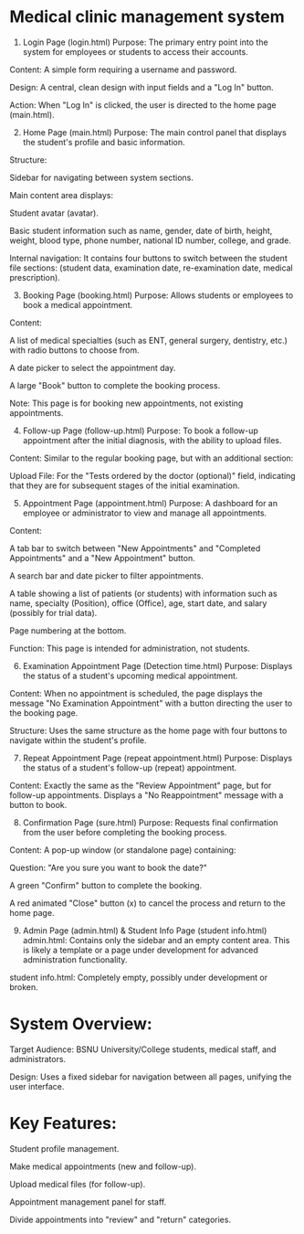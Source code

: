 # Medical clinic management system

1. Login Page (login.html)
Purpose: The primary entry point into the system for employees or students to access their accounts.

Content: A simple form requiring a username and password.

Design: A central, clean design with input fields and a "Log In" button.

Action: When "Log In" is clicked, the user is directed to the home page (main.html).

2. Home Page (main.html)
Purpose: The main control panel that displays the student's profile and basic information.

Structure:

Sidebar for navigating between system sections.

Main content area displays:

Student avatar (avatar).

Basic student information such as name, gender, date of birth, height, weight, blood type, phone number, national ID number, college, and grade.

Internal navigation: It contains four buttons to switch between the student file sections: (student data, examination date, re-examination date, medical prescription).

3. Booking Page (booking.html)
Purpose: Allows students or employees to book a medical appointment.

Content:

A list of medical specialties (such as ENT, general surgery, dentistry, etc.) with radio buttons to choose from.

A date picker to select the appointment day.

A large "Book" button to complete the booking process.

Note: This page is for booking new appointments, not existing appointments.

4. Follow-up Page (follow-up.html)
Purpose: To book a follow-up appointment after the initial diagnosis, with the ability to upload files.

Content: Similar to the regular booking page, but with an additional section:

Upload File: For the "Tests ordered by the doctor (optional)" field, indicating that they are for subsequent stages of the initial examination.

5. Appointment Page (appointment.html)
Purpose: A dashboard for an employee or administrator to view and manage all appointments.

Content:

A tab bar to switch between "New Appointments" and "Completed Appointments" and a "New Appointment" button.

A search bar and date picker to filter appointments.

A table showing a list of patients (or students) with information such as name, specialty (Position), office (Office), age, start date, and salary (possibly for trial data).

Page numbering at the bottom.

Function: This page is intended for administration, not students.

6. Examination Appointment Page (Detection time.html)
Purpose: Displays the status of a student's upcoming medical appointment.

Content: When no appointment is scheduled, the page displays the message "No Examination Appointment" with a button directing the user to the booking page.

Structure: Uses the same structure as the home page with four buttons to navigate within the student's profile.

7. Repeat Appointment Page (repeat appointment.html)
Purpose: Displays the status of a student's follow-up (repeat) appointment.

Content: Exactly the same as the "Review Appointment" page, but for follow-up appointments. Displays a "No Reappointment" message with a button to book.

8. Confirmation Page (sure.html)
Purpose: Requests final confirmation from the user before completing the booking process.

Content: A pop-up window (or standalone page) containing:

Question: "Are you sure you want to book the date?"

A green "Confirm" button to complete the booking.

A red animated "Close" button (x) to cancel the process and return to the home page.

9. Admin Page (admin.html) & Student Info Page (student info.html)
admin.html: Contains only the sidebar and an empty content area. This is likely a template or a page under development for advanced administration functionality.

student info.html: Completely empty, possibly under development or broken.

# System Overview:
Target Audience: BSNU University/College students, medical staff, and administrators.

Design: Uses a fixed sidebar for navigation between all pages, unifying the user interface.

# Key Features:

Student profile management.

Make medical appointments (new and follow-up).

Upload medical files (for follow-up).

Appointment management panel for staff.

Divide appointments into "review" and "return" categories.
